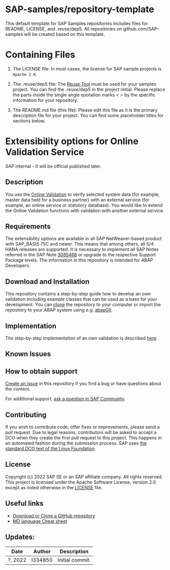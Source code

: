 # SAP-samples/repository-template
This default template for SAP Samples repositories includes files for README, LICENSE, and .reuse/dep5. All repositories on github.com/SAP-samples will be created based on this template.

# Containing Files

1. The LICENSE file:
In most cases, the license for SAP sample projects is `Apache 2.0`.

2. The .reuse/dep5 file: 
The [Reuse Tool](https://reuse.software/) must be used for your samples project. You can find the .reuse/dep5 in the project initial. Please replace the parts inside the single angle quotation marks < > by the specific information for your repository.

3. The README.md file (this file):
Please edit this file as it is the primary description file for your project. You can find some placeholder titles for sections below.

# Extensibility options for Online Validation Service
<!-- Please include descriptive title -->
SAP internal - it will be official published later. 

<!--- Register repository https://api.reuse.software/register, then add REUSE badge:
[![REUSE status](https://api.reuse.software/badge/github.com/SAP-samples/REPO-NAME)](https://api.reuse.software/info/github.com/SAP-samples/REPO-NAME)
-->

## Description
<!-- Please include SEO-friendly description, SEO = improve rating for search engines -->
You use the [Online Validation](https://help.sap.com/docs/SAP_S4HANA_ON-PREMISE/b2d44c1091094b5a810c2a879ee95522/79560d16dcc94299992ae4434d8694aa.html?version=2021.001) to verify selected system data (for example, master data held for a business partner) with an external service (for example, an online service or statutory database).
You would like to extend the Online Validation functions with validation with another external service.

## Requirements
The extensibility options are available in all SAP NetWeaver-based product with SAP_BASIS 75C and newer. This means that among others, all S/4 HANA releases are supported. 
It is necessary to implement all SAP Notes referred in the SAP Note [3085468](https://launchpad.support.sap.com/#/notes/3085468) or upgrade to the respective Support Package levels. 
The information in this repository is intended for ABAP Developers. 

## Download and Installation
This repository contains a step-by-step guide how to develop an own validation including example classes that can be used as a base for your development. You can [clone](https://docs.github.com/en/repositories/creating-and-managing-repositories/cloning-a-repository) the repository to your computer or import the repository to your ABAP system using e.g. [abapGit](https://docs.abapgit.org/).

## Implementation
The step-by-step implementation of an own validation is described [here](doc/ProcessDescription.md). 

## Known Issues
<!-- You may simply state "No known issues. -->

## How to obtain support
[Create an issue](https://github.com/SAP-samples/<repository-name>/issues) in this repository if you find a bug or have questions about the content.
 
For additional support, [ask a question in SAP Community](https://answers.sap.com/questions/ask.html).

## Contributing
If you wish to contribute code, offer fixes or improvements, please send a pull request. Due to legal reasons, contributors will be asked to accept a DCO when they create the first pull request to this project. This happens in an automated fashion during the submission process. SAP uses [the standard DCO text of the Linux Foundation](https://developercertificate.org/).

## License
Copyright (c) 2022 SAP SE or an SAP affiliate company. All rights reserved. This project is licensed under the Apache Software License, version 2.0 except as noted otherwise in the [LICENSE](LICENSE) file.

## Useful links
- [Download or Clone a GitHub repository](https://help.github.com/en/github/creating-cloning-and-archiving-repositories/cloning-a-repository)
- [MD language Cheat sheet](https://www.markdownguide.org/cheat-sheet/)

## Updates:
| Date | Author | Description | 
| ------------ | ----------- | --------------------------------------------------- |
| ?, 2022 | I334850 | Initial commit. |

